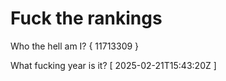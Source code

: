 # Fuck the rankings

Who the hell am I?
{ 11713309 }

What fucking year is it?
[ 2025-02-21T15:43:20Z ]
